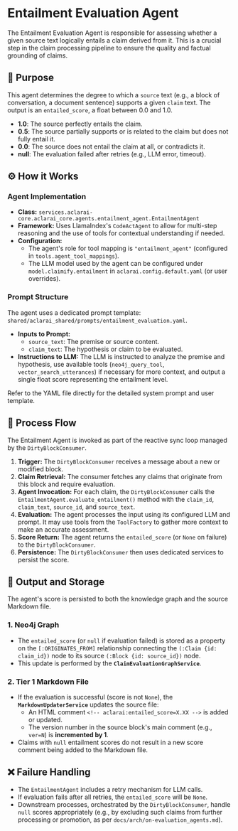 # Entailment Evaluation Agent

The Entailment Evaluation Agent is responsible for assessing whether a given source text logically entails a claim derived from it. This is a crucial step in the claim processing pipeline to ensure the quality and factual grounding of claims.

## 🎯 Purpose

This agent determines the degree to which a `source` text (e.g., a block of conversation, a document sentence) supports a given `claim` text. The output is an `entailed_score`, a float between 0.0 and 1.0.

-   **1.0**: The source perfectly entails the claim.
-   **0.5**: The source partially supports or is related to the claim but does not fully entail it.
-   **0.0**: The source does not entail the claim at all, or contradicts it.
-   **null**: The evaluation failed after retries (e.g., LLM error, timeout).

## ⚙️ How it Works

### Agent Implementation

-   **Class:** `services.aclarai-core.aclarai_core.agents.entailment_agent.EntailmentAgent`
-   **Framework:** Uses LlamaIndex's `CodeActAgent` to allow for multi-step reasoning and the use of tools for contextual understanding if needed.
-   **Configuration:**
    -   The agent's role for tool mapping is `"entailment_agent"` (configured in `tools.agent_tool_mappings`).
    -   The LLM model used by the agent can be configured under `model.claimify.entailment` in `aclarai.config.default.yaml` (or user overrides).

### Prompt Structure

The agent uses a dedicated prompt template: `shared/aclarai_shared/prompts/entailment_evaluation.yaml`.

-   **Inputs to Prompt:**
    -   `source_text`: The premise or source content.
    -   `claim_text`: The hypothesis or claim to be evaluated.
-   **Instructions to LLM:** The LLM is instructed to analyze the premise and hypothesis, use available tools (`neo4j_query_tool`, `vector_search_utterances`) if necessary for more context, and output a single float score representing the entailment level.

Refer to the YAML file directly for the detailed system prompt and user template.

## 🔄 Process Flow

The Entailment Agent is invoked as part of the reactive sync loop managed by the `DirtyBlockConsumer`.

1.  **Trigger:** The `DirtyBlockConsumer` receives a message about a new or modified block.
2.  **Claim Retrieval:** The consumer fetches any claims that originate from this block and require evaluation.
3.  **Agent Invocation:** For each claim, the `DirtyBlockConsumer` calls the `EntailmentAgent.evaluate_entailment()` method with the `claim_id`, `claim_text`, `source_id`, and `source_text`.
4.  **Evaluation:** The agent processes the input using its configured LLM and prompt. It may use tools from the `ToolFactory` to gather more context to make an accurate assessment.
5.  **Score Return:** The agent returns the `entailed_score` (or `None` on failure) to the `DirtyBlockConsumer`.
6.  **Persistence:** The `DirtyBlockConsumer` then uses dedicated services to persist the score.

## 💾 Output and Storage

The agent's score is persisted to both the knowledge graph and the source Markdown file.

### 1. Neo4j Graph
-   The `entailed_score` (or `null` if evaluation failed) is stored as a property on the `[:ORIGINATES_FROM]` relationship connecting the `(:Claim {id: claim_id})` node to its source `(:Block {id: source_id})` node.
-   This update is performed by the **`ClaimEvaluationGraphService`**.

### 2. Tier 1 Markdown File
-   If the evaluation is successful (score is not `None`), the **`MarkdownUpdaterService`** updates the source file:
    -   An HTML comment `<!-- aclarai:entailed_score=X.XX -->` is added or updated.
    -   The version number in the source block's main comment (e.g., `ver=N`) is **incremented by 1**.
-   Claims with `null` entailment scores do not result in a new score comment being added to the Markdown file.

## ❌ Failure Handling

-   The `EntailmentAgent` includes a retry mechanism for LLM calls.
-   If evaluation fails after all retries, the `entailed_score` will be `None`.
-   Downstream processes, orchestrated by the `DirtyBlockConsumer`, handle `null` scores appropriately (e.g., by excluding such claims from further processing or promotion, as per `docs/arch/on-evaluation_agents.md`).